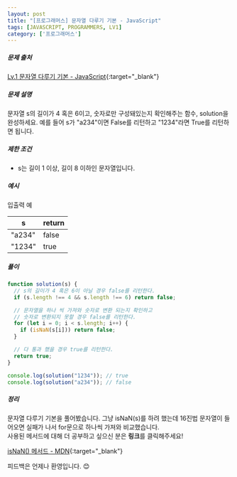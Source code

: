 ```yaml
---
layout: post
title: "[프로그래머스] 문자열 다루기 기본 - JavaScript"
tags: [JAVASCRIPT, PROGRAMMERS, LV1]
category: ['프로그래머스']
---
```


##### 문제 출처

[Lv.1 문자열 다루기 기본 - JavaScript](https://programmers.co.kr/learn/courses/30/lessons/12918?language=javascript){:target="\_blank"}

##### 문제 설명

문자열 s의 길이가 4 혹은 6이고, 숫자로만 구성돼있는지 확인해주는 함수, solution을 완성하세요. 예를 들어 s가 "a234"이면 False를 리턴하고 "1234"라면 True를 리턴하면 됩니다.

##### 제한 조건

- s는 길이 1 이상, 길이 8 이하인 문자열입니다.

##### 예시

입출력 예

| s      | return |
| ------ | ------ |
| "a234" | false  |
| "1234" | true   |

##### 풀이

```javascript
function solution(s) {
  // s의 길이가 4 혹은 6이 아닐 경우 false를 리턴한다.
  if (s.length !== 4 && s.length !== 6) return false;

  // 문자열을 하나 씩 가져와 숫자로 변환 되는지 확인하고
  // 숫자로 변환되지 못할 경우 false를 리턴한다.
  for (let i = 0; i < s.length; i++) {
    if (isNaN(s[i])) return false;
  }

  // 다 통과 했을 경우 true를 리턴한다.
  return true;
}

console.log(solution("1234")); // true
console.log(solution("a234")); // false
```

##### 정리

문자열 다루기 기본을 풀어봤습니다. 그냥 isNaN(s)를 하려 했는데 16진법 문자열이 들어오면 실패가 나서 for문으로 하나씩 가져와 비교했습니다.<br />
사용된 메서드에 대해 더 공부하고 싶으신 분은 **링크**를 클릭해주세요!

[isNaN() 메서드 - MDN](https://developer.mozilla.org/ko/docs/Web/JavaScript/Reference/Global_Objects/isNaN){:target="\_blank"}

피드백은 언제나 환영입니다. 😊
